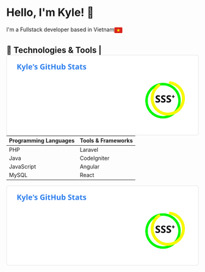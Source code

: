 # Hello, I'm Kyle! 👋

 <div style="display: flex;">
 <span>I'm a Fullstack developer based in Vietnam</span>
  <img valign=bottom src="https://raw.githubusercontent.com/phieule2024/phieule2024/5b25793793916496c3a5cb913232f1a8d2389d98/vn-icon.svg" alt="flag" height="21px" style"vertical-align: bottom;">
</div>

## 🔧 Technologies & Tools | <img src="https://raw.githubusercontent.com/phieule2024/phieule2024/0b4078771fab80afd0df4d4ed1d28eb90d597bde/kai.svg" alt="kai" align="right">

| Programming Languages | Tools & Frameworks |
| ---------------------- | ------------------ |
| PHP                    | Laravel            |
| Java                   | CodeIgniter        |
| JavaScript             | Angular            |
| MySQL                  | React              |

<div align="left"><img src="https://raw.githubusercontent.com/phieule2024/phieule2024/0b4078771fab80afd0df4d4ed1d28eb90d597bde/kai.svg" alt="kai"></div>

